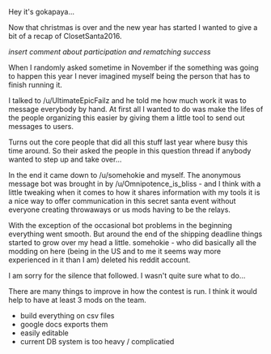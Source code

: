 Hey it's gokapaya...

Now that christmas is over and the new year has started I wanted to give a bit of a recap of ClosetSanta2016.

_insert comment about participation and rematching success_

When I randomly asked sometime in November if the something was going to happen this year I never imagined myself being the person that has to finish running it.

I talked to /u/UltimateEpicFailz and he told me how much work it was to message everybody by hand.
At first all I wanted to do was make the lifes of the people organizing this easier by giving them a little tool 
to send out messages to users.

Turns out the core people that did all this stuff last year where busy this time around.
So their asked the people in this question thread if anybody wanted to step up and take over...

In the end it came down to /u/somehokie and myself. The anonymous message bot was brought in by /u/Omnipotence_is_bliss - and I think with a little tweaking when it comes to how it shares information with
my tools it is a nice way to offer communication in this secret santa event without everyone creating throwaways or us mods having to be the relays.

With the exception of the occasional bot problems in the beginning everything went smooth. But around the end of the shipping deadline things started to grow over my head a little.
somehokie - who did basically all the modding on here (being in the US and to me it seems way more experienced in it than I am) deleted his reddit account.

I am sorry for the silence that followed. I wasn't quite sure what to do…

There are many things to improve in how the contest is run.
I think it would help to have at least 3 mods on the team.

* build everything on csv files
* google docs exports them
* easily editable
* current DB system is too heavy / complicatied
